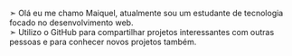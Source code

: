 ➣ Olá eu me chamo Maiquel, atualmente sou um estudante de tecnologia focado no desenvolvimento web.     
➣ Utilizo o GitHub para compartilhar projetos interessantes com outras pessoas e para conhecer novos projetos também.

